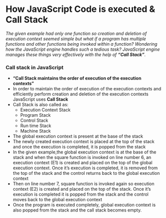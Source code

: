 # How JavaScript Code is executed & Call Stack


<i>The given example had only one function so creation and deletion of execution context seemed simple but what if a program has multiple functions and other functions being invoked within a function? Wondering how the JavaScript engine handles such a tedious task? JavaScript engine manages these things very effectively with the help of **“Call Stack”**.
</i>

### Call stack in JavaScript
- **“Call Stack maintains the order of execution of the execution contexts”**
- In order to maintain the order of execution of the execution contexts and efficiently perform creation and deletion of the execution contexts JavaScript uses **Call Stack**
- Call Stack is also called as:
    - Execution Context Stack
	- Program Stack
	- Control Stack
	- Run time Stack
	- Machine Stack
- The global execution context is present at the base of the stack
- The newly created execution context is placed at the top of the stack and once the execution is completed, it is popped from the stack
- In the given example,the global execution context is at the base of the stack and when the square function is invoked on line number 6, an execution context (E1) is created and placed on the top of the global execution context. Once it’s execution is completed, it is removed from the top of the stack and the control returns back to the global execution context
- Then on line number 7, square function is invoked again so execution context (E2) is created and placed on the top of the stack. Once it’s execution is completed it is popped from the stack and the control moves back to the global execution context
- Once the program is executed completely, global execution context is also popped from the stack and the call stack becomes empty.










